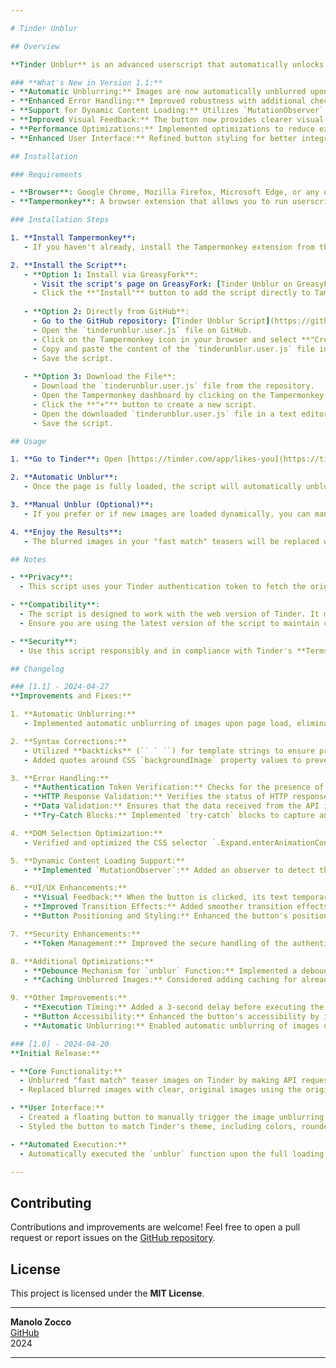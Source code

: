 ```yaml
---

# Tinder Unblur

## Overview

**Tinder Unblur** is an advanced userscript that automatically unlocks and displays the blurred images of "fast match" teasers on Tinder. The script seamlessly replaces blurred images with the original ones upon page load, enabling you to see who has liked you without any additional actions. Additionally, it provides an interactive button for manually unblurring images if needed.

### **What's New in Version 1.1:**
- **Automatic Unblurring:** Images are now automatically unblurred upon page load, offering a seamless experience without the need for manual intervention.
- **Enhanced Error Handling:** Improved robustness with additional checks to handle potential errors during the image unblurring process.
- **Support for Dynamic Content Loading:** Utilizes `MutationObserver` to detect and automatically unblur new images loaded dynamically without requiring further user intervention.
- **Improved Visual Feedback:** The button now provides clearer visual feedback when clicked, enhancing the user experience.
- **Performance Optimizations:** Implemented optimizations to reduce excessive calls and improve the overall performance of the script.
- **Enhanced User Interface:** Refined button styling for better integration with Tinder's design and increased accessibility.

## Installation

### Requirements

- **Browser**: Google Chrome, Mozilla Firefox, Microsoft Edge, or any other compatible browser.
- **Tampermonkey**: A browser extension that allows you to run userscripts. It's available for [Chrome](https://chrome.google.com/webstore/detail/tampermonkey/dhdgffkkebhmkfjojejmpbldmpobfkfo), [Firefox](https://addons.mozilla.org/en-US/firefox/addon/tampermonkey/), [Edge](https://microsoftedge.microsoft.com/addons/detail/tampermonkey/), and other browsers.

### Installation Steps

1. **Install Tampermonkey**:
   - If you haven't already, install the Tampermonkey extension from the [official website](https://www.tampermonkey.net/).

2. **Install the Script**:
   - **Option 1: Install via GreasyFork**:
     - Visit the script's page on GreasyFork: [Tinder Unblur on GreasyFork](https://greasyfork.org/en/scripts/506650-tinder-unblur).
     - Click the **"Install"** button to add the script directly to Tampermonkey.
   
   - **Option 2: Directly from GitHub**:
     - Go to the GitHub repository: [Tinder Unblur Script](https://github.com/ManoloZocco/tinderunblur).
     - Open the `tinderunblur.user.js` file on GitHub.
     - Click on the Tampermonkey icon in your browser and select **"Create a new script..."**.
     - Copy and paste the content of the `tinderunblur.user.js` file into the new Tampermonkey script editor.
     - Save the script.
   
   - **Option 3: Download the File**:
     - Download the `tinderunblur.user.js` file from the repository.
     - Open the Tampermonkey dashboard by clicking on the Tampermonkey icon and selecting **"Dashboard"**.
     - Click the **"+"** button to create a new script.
     - Open the downloaded `tinderunblur.user.js` file in a text editor, copy its contents, and paste them into the Tampermonkey editor.
     - Save the script.

## Usage

1. **Go to Tinder**: Open [https://tinder.com/app/likes-you](https://tinder.com/app/likes-you) in your browser.

2. **Automatic Unblur**:
   - Once the page is fully loaded, the script will automatically unblur the images in your "fast match" teasers without any additional actions required.

3. **Manual Unblur (Optional)**:
   - If you prefer or if new images are loaded dynamically, you can manually trigger the unblurring process by clicking the **"Unblur Images!"** button located at the top center of the window. The button provides visual feedback when clicked, indicating that the images have been unblurred.

4. **Enjoy the Results**:
   - The blurred images in your "fast match" teasers will be replaced with the original, clear images, allowing you to see who has liked you seamlessly.

## Notes

- **Privacy**:
  - This script uses your Tinder authentication token to fetch the original images. The token is handled directly by your browser and **is not** transmitted to any third parties.

- **Compatibility**:
  - The script is designed to work with the web version of Tinder. It may not function correctly if Tinder makes significant changes to its interface or API.
  - Ensure you are using the latest version of the script to maintain compatibility with any updates from Tinder.

- **Security**:
  - Use this script responsibly and in compliance with Tinder's **Terms of Service**. Utilizing scripts to manipulate site behavior may violate these terms and could result in account restrictions.

## Changelog

### [1.1] - 2024-04-27
**Improvements and Fixes:**

1. **Automatic Unblurring:**
   - Implemented automatic unblurring of images upon page load, eliminating the need to click the button.

2. **Syntax Corrections:**
   - Utilized **backticks** (`` ` ``) for template strings to ensure proper construction of image URLs.
   - Added quotes around CSS `backgroundImage` property values to prevent syntax errors.

3. **Error Handling:**
   - **Authentication Token Verification:** Checks for the presence of the authentication token before making API requests. Logs an error message if the token is missing.
   - **HTTP Response Validation:** Verifies the status of HTTP responses and handles errors for unsuccessful requests.
   - **Data Validation:** Ensures that the data received from the API is valid and correctly formatted.
   - **Try-Catch Blocks:** Implemented `try-catch` blocks to capture and log any errors during the execution of the `unblur` function.

4. **DOM Selection Optimization:**
   - Verified and optimized the CSS selector `.Expand.enterAnimationContainer > div:nth-child(1)` to ensure accurate targeting of teaser elements within Tinder's DOM.

5. **Dynamic Content Loading Support:**
   - **Implemented `MutationObserver`:** Added an observer to detect the addition of new nodes to the DOM and automatically apply the `unblur` function to dynamically loaded teaser elements.

6. **UI/UX Enhancements:**
   - **Visual Feedback:** When the button is clicked, its text temporarily changes to "Unlocked!" to provide user feedback.
   - **Improved Transition Effects:** Added smoother transition effects for the button's `hover` and `active` states.
   - **Button Positioning and Styling:** Enhanced the button's positioning and styling for better integration with Tinder's layout and to prevent interference with other page elements.

7. **Security Enhancements:**
   - **Token Management:** Improved the secure handling of the authentication token to minimize the risk of accidental exposure.

8. **Additional Optimizations:**
   - **Debounce Mechanism for `unblur` Function:** Implemented a debounce mechanism to prevent excessive calls to the `unblur` function during rapid teaser loading.
   - **Caching Unblurred Images:** Considered adding caching for already unblurred images to enhance the script's performance.

9. **Other Improvements:**
   - **Execution Timing:** Added a 3-second delay before executing the `unblur` function to ensure all DOM elements are fully loaded.
   - **Button Accessibility:** Enhanced the button's accessibility by increasing color contrast and size for easier user interaction.
   - **Automatic Unblurring:** Enabled automatic unblurring of images upon page load, providing a seamless user experience without the need for manual intervention.

### [1.0] - 2024-04-20
**Initial Release:**

- **Core Functionality:**
  - Unblurred "fast match" teaser images on Tinder by making API requests to Tinder's endpoints.
  - Replaced blurred images with clear, original images using the original image URLs.

- **User Interface:**
  - Created a floating button to manually trigger the image unblurring function.
  - Styled the button to match Tinder's theme, including colors, rounded borders, shadows, and hover effects.

- **Automated Execution:**
  - Automatically executed the `unblur` function upon the full loading of the page.

---
```


## Contributing

Contributions and improvements are welcome! Feel free to open a pull request or report issues on the [GitHub repository](https://github.com/ManoloZocco/tinderunblur).

## License

This project is licensed under the **MIT License**.

---

**Manolo Zocco**  
[GitHub](https://github.com/ManoloZocco)  
2024

---
